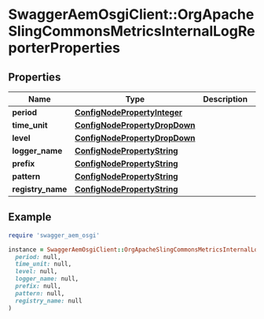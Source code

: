 # SwaggerAemOsgiClient::OrgApacheSlingCommonsMetricsInternalLogReporterProperties

## Properties

| Name | Type | Description | Notes |
| ---- | ---- | ----------- | ----- |
| **period** | [**ConfigNodePropertyInteger**](ConfigNodePropertyInteger.md) |  | [optional] |
| **time_unit** | [**ConfigNodePropertyDropDown**](ConfigNodePropertyDropDown.md) |  | [optional] |
| **level** | [**ConfigNodePropertyDropDown**](ConfigNodePropertyDropDown.md) |  | [optional] |
| **logger_name** | [**ConfigNodePropertyString**](ConfigNodePropertyString.md) |  | [optional] |
| **prefix** | [**ConfigNodePropertyString**](ConfigNodePropertyString.md) |  | [optional] |
| **pattern** | [**ConfigNodePropertyString**](ConfigNodePropertyString.md) |  | [optional] |
| **registry_name** | [**ConfigNodePropertyString**](ConfigNodePropertyString.md) |  | [optional] |

## Example

```ruby
require 'swagger_aem_osgi'

instance = SwaggerAemOsgiClient::OrgApacheSlingCommonsMetricsInternalLogReporterProperties.new(
  period: null,
  time_unit: null,
  level: null,
  logger_name: null,
  prefix: null,
  pattern: null,
  registry_name: null
)
```

